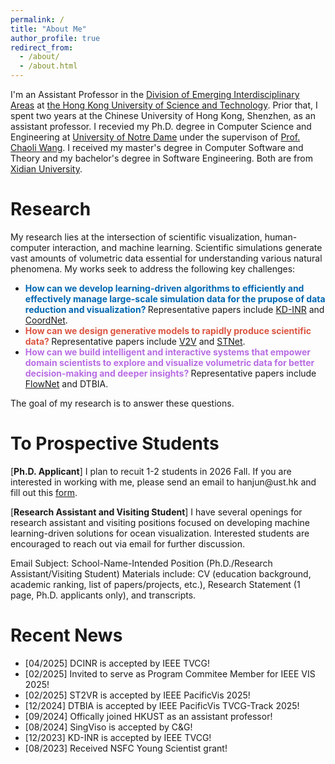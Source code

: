 ```yaml
---
permalink: /
title: "About Me"
author_profile: true
redirect_from: 
  - /about/
  - /about.html
---
```


I'm an Assistant Professor in the [Division of Emerging Interdisciplinary Areas](https://emia.hkust.edu.hk) at [the Hong Kong University of Science and Technology](https://hkust.edu.hk/). Prior that, I spent two years at the Chinese University of Hong Kong, Shenzhen, as an assistant professor. I recevied my Ph.D. degree in Computer Science and Engineering at [University of Notre Dame](https://www.nd.edu/) under the supervison of [Prof. Chaoli Wang](https://sites.nd.edu/chaoli-wang/). I received my master's degree in Computer Software and Theory and my bachelor's degree in Software Engineering. Both are from [Xidian University](https://en.xidian.edu.cn).

<h1 id='research'>Research</h1>
My research lies at the intersection of scientific visualization, human-computer interaction, and machine learning. Scientific simulations generate vast amounts of volumetric data essential for understanding various natural phenomena. My works seek to address the following key challenges:
<ul>
<li> <span style="color: #0067B1; font-weight: bold;"> How can we develop learning-driven algorithms to efficiently and effectively manage large-scale simulation data for the prupose of data reduction and visualization? </span> Representative papers include <a href='https://ieeexplore.ieee.org/abstract/document/10371224/'>KD-INR</a> and <a href='https://ieeexplore.ieee.org/abstract/document/9852325/'>CoordNet</a>. </li>
<li> <span style="color: #DC5541; font-weight: bold;"> How can we design generative models to rapidly produce scientific data? </span> Representative papers include <a href='https://ieeexplore.ieee.org/document/9230431/'>V2V</a> and <a href='https://ieeexplore.ieee.org/document/9552857/'>STNet</a>. </li>
<li><span style="color: #B86CE4; font-weight: bold;"> How can we build intelligent and interactive systems that empower domain scientists to explore and visualize volumetric data for better decision-making and deeper insights? </span> Representative papers include <a href='https://ieeexplore.ieee.org/abstract/document/8532319' >FlowNet</a> and DTBIA. </li>
</ul>
The goal of my research is to answer these questions.

<h1 id="students">To Prospective Students</h1>
[<b>Ph.D. Applicant</b>] I plan to recuit 1-2 students in 2026 Fall. If you are interested in working with me, please send an email to hanjun@ust.hk and fill out this <a href='https://forms.gle/FBWqxbXtYLyB9Rkw9'>form</a>. 
<br />

[<b>Research Assistant and Visiting Student</b>] I have several openings for research assistant and visiting positions focused on developing machine learning-driven solutions for ocean visualization. Interested students are encouraged to reach out via email for further discussion.
<br />

Email Subject: School-Name-Intended Position (Ph.D./Research Assistant/Visiting Student)
Materials include: CV (education background, academic ranking, list of papers/projects, etc.), Research Statement (1 page, Ph.D. applicants only), and transcripts.

<h1 id="recent-news">Recent News</h1>
<ul> 
  <li>[04/2025] DCINR is accepted by IEEE TVCG!</li>
  <li>[02/2025] Invited to serve as Program Commitee Member for IEEE VIS 2025!</li>
  <li>[02/2025] ST2VR is accepted by IEEE PacificVis 2025!</li>
  <li>[12/2024] DTBIA is accepted by IEEE PacificVis TVCG-Track 2025!</li>
  <li>[09/2024] Offically joined HKUST as an assistant professor!</li>
  <li>[08/2024] SingViso is accepted by C&G!</li>
  <li>[12/2023] KD-INR is accepted by IEEE TVCG!</li>
  <li>[08/2023] Received NSFC Young Scientist grant!</li>
</ul>
